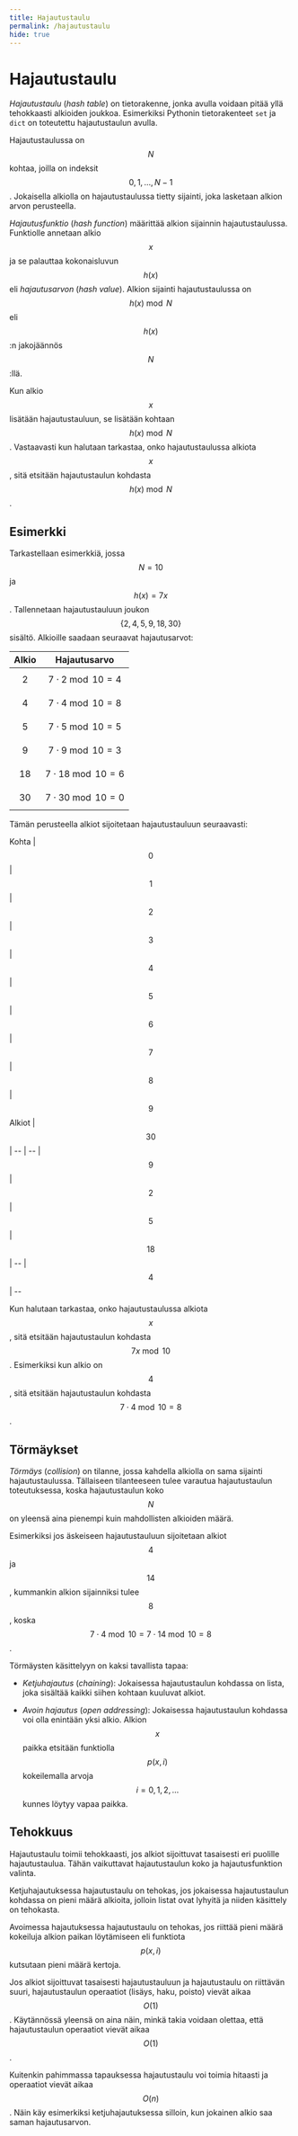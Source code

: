 ```yaml
---
title: Hajautustaulu
permalink: /hajautustaulu
hide: true
---
```

    
# Hajautustaulu

_Hajautustaulu_ (_hash table_) on tietorakenne, jonka avulla voidaan pitää yllä tehokkaasti alkioiden joukkoa. Esimerkiksi Pythonin tietorakenteet `set` ja `dict` on toteutettu hajautustaulun avulla.

Hajautustaulussa on $$N$$ kohtaa, joilla on indeksit $$0,1,\dots,N-1$$. Jokaisella alkiolla on hajautustaulussa tietty sijainti, joka lasketaan alkion arvon perusteella.

_Hajautusfunktio_ (_hash function_) määrittää alkion sijainnin hajautustaulussa. Funktiolle annetaan alkio $$x$$ ja se palauttaa kokonaisluvun $$h(x)$$ eli _hajautusarvon_ (_hash value_). Alkion sijainti hajautustaulussa on $$h(x) \bmod N$$ eli $$h(x)$$:n jakojäännös $$N$$:llä.

Kun alkio $$x$$ lisätään hajautustauluun, se lisätään kohtaan $$h(x) \bmod N$$. Vastaavasti kun halutaan tarkastaa, onko hajautustaulussa alkiota $$x$$, sitä etsitään hajautustaulun kohdasta $$h(x) \bmod N$$.

## Esimerkki

Tarkastellaan esimerkkiä, jossa $$N=10$$ ja $$h(x)=7x$$. Tallennetaan hajautustauluun joukon $$\{2,4,5,9,18,30\}$$ sisältö. Alkioille saadaan seuraavat hajautusarvot:

Alkio | Hajautusarvo
-- | --
$$2$$ | $$7 \cdot 2 \bmod 10 = 4$$
$$4$$ | $$7 \cdot 4 \bmod 10 = 8$$
$$5$$ | $$7 \cdot 5 \bmod 10 = 5$$
$$9$$ | $$7 \cdot 9 \bmod 10 = 3$$
$$18$$ | $$7 \cdot 18 \bmod 10 = 6$$
$$30$$ | $$7 \cdot 30 \bmod 10 = 0$$

Tämän perusteella alkiot sijoitetaan hajautustauluun seuraavasti:

Kohta | $$0$$ | $$1$$ | $$2$$ | $$3$$ | $$4$$ | $$5$$ | $$6$$ | $$7$$ | $$8$$ | $$9$$
Alkiot | $$30$$ | -- | -- | $$9$$ | $$2$$ | $$5$$ | $$18$$ | -- | $$4$$ | --

Kun halutaan tarkastaa, onko hajautustaulussa alkiota $$x$$, sitä etsitään hajautustaulun kohdasta $$7x \bmod 10$$. Esimerkiksi kun alkio on $$4$$, sitä etsitään hajautustaulun kohdasta $$7 \cdot 4 \bmod 10 = 8$$.

## Törmäykset

_Törmäys_ (_collision_) on tilanne, jossa kahdella alkiolla on sama sijainti hajautustaulussa. Tällaiseen tilanteeseen tulee varautua hajautustaulun toteutuksessa, koska hajautustaulun koko $$N$$ on yleensä aina pienempi kuin mahdollisten alkioiden määrä.

Esimerkiksi jos äskeiseen hajautustauluun sijoitetaan alkiot $$4$$ ja $$14$$, kummankin alkion sijainniksi tulee $$8$$, koska $$7 \cdot 4 \bmod 10 = 7 \cdot 14 \bmod 10 = 8$$.

Törmäysten käsittelyyn on kaksi tavallista tapaa:

* _Ketjuhajautus_ (_chaining_): Jokaisessa hajautustaulun kohdassa on lista, joka sisältää kaikki siihen kohtaan kuuluvat alkiot.

* _Avoin hajautus_ (_open addressing_): Jokaisessa hajautustaulun kohdassa voi olla enintään yksi alkio. Alkion $$x$$ paikka etsitään funktiolla $$p(x,i)$$ kokeilemalla arvoja $$i=0,1,2,\dots$$ kunnes löytyy vapaa paikka.

## Tehokkuus

Hajautustaulu toimii tehokkaasti, jos alkiot sijoittuvat tasaisesti eri puolille hajautustaulua. Tähän vaikuttavat hajautustaulun koko ja hajautusfunktion valinta.

Ketjuhajautuksessa hajautustaulu on tehokas, jos jokaisessa hajautustaulun kohdassa on pieni määrä alkioita, jolloin listat ovat lyhyitä ja niiden käsittely on tehokasta.

Avoimessa hajautuksessa hajautustaulu on tehokas, jos riittää pieni määrä kokeiluja alkion paikan löytämiseen eli funktiota $$p(x,i)$$ kutsutaan pieni määrä kertoja.

Jos alkiot sijoittuvat tasaisesti hajautustauluun ja hajautustaulu on riittävän suuri, hajautustaulun operaatiot (lisäys, haku, poisto) vievät aikaa $$O(1)$$. Käytännössä yleensä on aina näin, minkä takia voidaan olettaa, että hajautustaulun operaatiot vievät aikaa $$O(1)$$.

Kuitenkin pahimmassa tapauksessa hajautustaulu voi toimia hitaasti ja operaatiot vievät aikaa $$O(n)$$. Näin käy esimerkiksi ketjuhajautuksessa silloin, kun jokainen alkio saa saman hajautusarvon.

